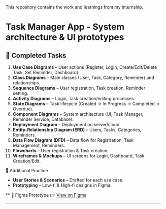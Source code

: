  This repository contains the work and learnings from my internship.  

# Task Manager App - System architecture & UI prototypes

## 📌 Completed Tasks

1. **Use Case Diagrams** – User actions (Register, Login, Create/Edit/Delete Task, Set Reminder, Dashboard).
2. **Class Diagrams** – Main classes (User, Task, Category, Reminder) and relationships.
3. **Sequence Diagrams** – User registration, Task creation, Reminder setting.
4. **Activity Diagrams** – Login, Task creation/editing processes.
5. **State Diagrams** – Task lifecycle (Created → In Progress → Completed → Overdue).
6. **Component Diagrams** – System architecture (UI, Task Manager, Reminder Service, Database).
7. **Deployment Diagram** – Deployment on server/cloud.
8. **Entity-Relationship Diagram (ERD)** – Users, Tasks, Categories, Reminders.
9. **Data Flow Diagram (DFD)** – Data flow for Registration, Task Management, Reminders.
10. **Flowcharts** – User registration & Task creation.
11. **Wireframes & Mockups** – UI screens for Login, Dashboard, Task Creation/Edit.

 📝 Additional Practice
- **User Stories & Scenarios** – Drafted for each use case.  
- **Prototyping** – Low-fi & High-fi designs in Figma.

** 🎨 Figma Prototype
👉 [View on Figma]([[https://www.figma.com/proto/ofdSgONuCnHcuNV0y09rUy/prototype?page-id=0%3A1&node-id=177-1116&viewport=562%2C569%2C0.83&t=2k6RN4oDHV0eJioA-1&scaling=scale-down&starting-point-node-id=1%3A2]])

---

